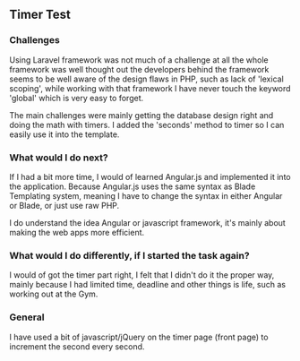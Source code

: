 ## Timer Test

### Challenges

Using Laravel framework was not much of a challenge at all the whole framework was well thought out
the developers behind the framework seems to be well aware of the design flaws in PHP, such as lack of
'lexical scoping', while working with that framework I have never touch the keyword 'global' which is very easy
to forget.

The main challenges were mainly getting the database design right and doing the math with timers.  I added the 'seconds' method to timer so I can easily use it into the template.

### What would I do next?

If I had a bit more time, I would of learned Angular.js and implemented it into the application.  Because Angular.js uses the same syntax as Blade Templating system, meaning I have to change the syntax in either Angular or Blade, or just use raw PHP.

I do understand the idea Angular or javascript framework, it's mainly about making the web apps more efficient.

### What would I do differently, if I started the task again?

I would of got the timer part right, I felt that I didn't do it the proper way, mainly because I had limited time, deadline and other things is life, such as working out at the Gym.

### General

I have used a bit of javascript/jQuery on the timer page (front page) to increment the second every second.